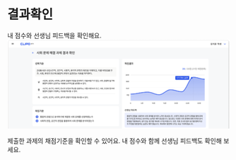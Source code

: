# 결과확인
내 점수와 선생님 피드백을 확인해요.
![이미지](./img/asscheck.png)
<p></p>

제출한 과제의 채점기준을 확인할 수 있어요. 내 점수와 함께 선생님 피드백도 확인해 보세요.
